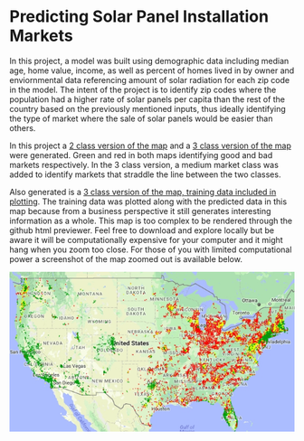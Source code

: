 # Predicting Solar Panel Installation Markets

In this project, a model was built using demographic data including median age, home value, income, as well as percent of homes lived in by owner and enviornmental data referencing amount of solar radiation for each zip code in the model. The intent of the project is to identify zip codes where the population had a higher rate of solar panels per capita than the rest of the country based on the previously mentioned inputs, thus ideally identifying the type of market where the sale of solar panels would be easier than others.

In this project a [2 class version of the map](http://htmlpreview.github.io/?https://github.com/gurkpet/Solar-Panel-Market-Modeling/blob/master/2classmarketprediction.html) and a [3 class version of the map](http://htmlpreview.github.io/?https://github.com/gurkpet/Solar-Panel-Market-Modeling/blob/master/3classmarketprediction.html) were generated.  Green and red in both maps identifying good and bad markets respectively.  In the 3 class version, a medium market class was added to identify markets that straddle the line between the two classes.  

Also generated is a [3 class version of the map, training data included in plotting](https://github.com/gurkpet/Solar-Panel-Market-Modeling/blob/master/3classmarketpredictionwithtrain.html).  The training data was plotted along with the predicted data in this map because from a business perspective it still generates interesting information as a whole.  This map is too complex to be rendered through the github html previewer.  Feel free to download and explore locally but be aware it will be computationally expensive for your computer and it might hang when you zoom too close.  For those of you with limited computational power a screenshot of the map zoomed out is available below.

![This was a fun project, thanks for checking it out](Model_with_training_data.jpg?raw=true "3 class version of the map, training data included in plotting")
